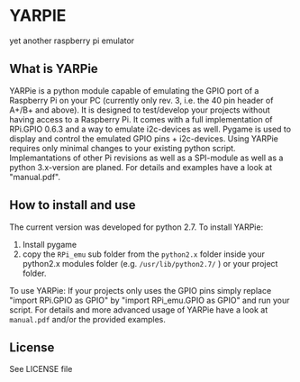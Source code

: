 # YARPIE
yet another raspberry pi emulator


## What is YARPie
YARPie is a python module capable of emulating the GPIO port of a Raspberry Pi on your PC (currently only rev. 3, i.e. the 40 pin header of A+/B+ and above).
It is designed to test/develop your projects without having access to a Raspberry Pi. It comes with a full implementation of RPi.GPIO 0.6.3 and a way to emulate i2c-devices as well. Pygame is used to display and control the emulated GPIO pins + i2c-devices. Using YARPie requires only minimal changes to your existing python script. Implemantations of other Pi revisions as well as a SPI-module as well as a python 3.x-version are planed. For details and examples have a look at "manual.pdf".


## How to install and use
The current version was developed for python 2.7. To install YARPie:

1. Install pygame
2. copy the `RPi_emu` sub folder from the `python2.x` folder inside your python2.x modules folder (e.g. `/usr/lib/python2.7/` ) or your project folder.

To use YARPie:
If your projects only uses the GPIO pins simply replace "import RPi.GPIO as GPIO" by "import RPi_emu.GPIO as GPIO" and run your script.
For details and more advanced usage of YARPie have a look at `manual.pdf` and/or the provided examples.

## License

See LICENSE file
